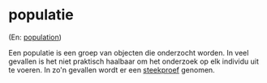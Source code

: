 # populatie

(En: [population](../en/population.md))

Een populatie is een groep van objecten die onderzocht worden. In veel gevallen is het niet praktisch haalbaar om het onderzoek op elk individu uit te voeren. In zo'n gevallen wordt er een [steekproef](steekproef.md) genomen.
